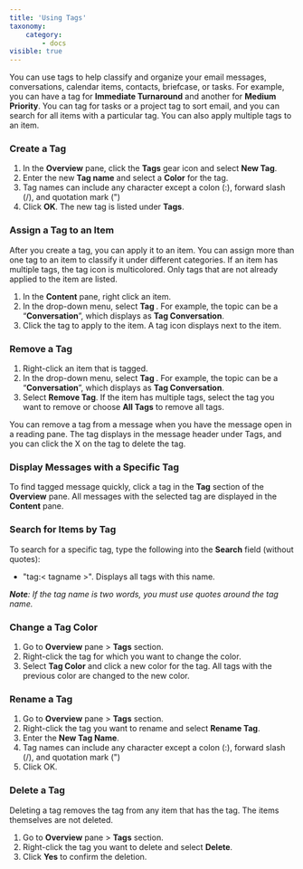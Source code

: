 ```yaml
---
title: 'Using Tags'
taxonomy:
    category:
        - docs
visible: true
---
```


You can use tags to help classify and organize your email messages, conversations, calendar items, contacts, briefcase, or tasks. For example, you can have a tag for **Immediate Turnaround** and another for **Medium Priority**.
You can tag for tasks or a project tag to sort email, and you can search for all items with a particular tag. You can also apply multiple tags to an item.

### Create a Tag
1. In the **Overview** pane, click the **Tags** gear icon and select **New Tag**.
2. Enter the new **Tag name** and select a **Color** for the tag.
3. Tag names can include any character except a colon (:), forward slash (/), and quotation mark (")
4. Click **OK**.
The new tag is listed under **Tags**.

### Assign a Tag to an Item
After you create a tag, you can apply it to an item. You can assign more than one tag to an item to classify it under different categories. If an item has multiple tags, the tag icon is multicolored. Only tags that are not already applied to the item are listed.
1. In the **Content** pane, right click an item.
2. In the drop-down menu, select **Tag <topic>**. For example, the topic can be a “**Conversation**”, which displays as **Tag Conversation**.
3. Click the tag to apply to the item. A tag icon displays next to the item.

### Remove a Tag
1. Right-click an item that is tagged.
2. In the drop-down menu, select **Tag <topic>**. For example, the topic can be a “**Conversation**”, which displays as **Tag Conversation**.
3. Select **Remove Tag**. If the item has multiple tags, select the tag you want to remove or choose **All Tags** to remove all tags.

You can remove a tag from a message when you have the message open in a reading pane. The tag displays in the message header under Tags, and you can click the X on the tag to delete the tag.

### Display Messages with a Specific Tag
To find tagged message quickly, click a tag in the **Tag** section of the **Overview** pane. All messages with the selected tag are displayed in the **Content** pane.

### Search for Items by Tag
To search for a specific tag, type the following into the **Search** field (without quotes):
* "tag:< tagname >". Displays all tags with this name.

_**Note**: If the tag name is two words, you must use quotes around the tag name._
    
### Change a Tag Color
1. Go to **Overview** pane > **Tags** section.
2. Right-click the tag for which you want to change the color.
3. Select **Tag Color** and click a new color for the tag.
All tags with the previous color are changed to the new color.

### Rename a Tag
1. Go to **Overview** pane > **Tags** section.
2. Right-click the tag you want to rename and select **Rename Tag**.
3. Enter the **New Tag Name**.
4. Tag names can include any character except a colon (:), forward slash (/), and quotation mark (")
5. Click OK.

### Delete a Tag
Deleting a tag removes the tag from any item that has the tag. The items themselves are not deleted.
1. Go to **Overview** pane > **Tags** section.
2. Right-click the tag you want to delete and select **Delete**.
3. Click **Yes** to confirm the deletion.